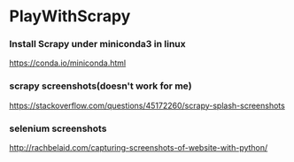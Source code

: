 # PlayWithScrapy

### Install Scrapy under miniconda3 in linux
https://conda.io/miniconda.html

### scrapy screenshots(doesn't work for me)
https://stackoverflow.com/questions/45172260/scrapy-splash-screenshots

### selenium screenshots
http://rachbelaid.com/capturing-screenshots-of-website-with-python/
